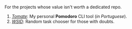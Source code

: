 For the projects whose value isn't worth a dedicated repo.

1. [_Tomate_](tomate/README.md): My personal **Pomodoro** CLI tool (_in Portuguese_).
2. [_WSID_](wsid/README.md): Random task chooser for those with doubts.
